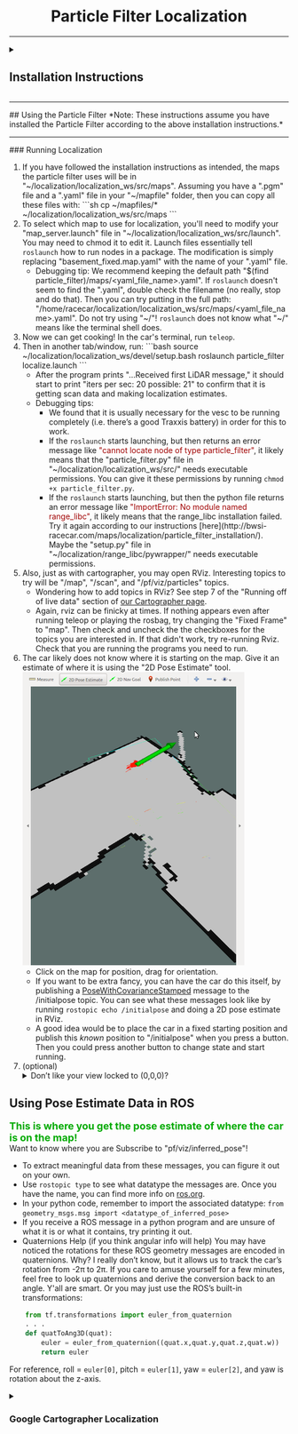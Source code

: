 <center><h1>Particle Filter Localization</h1></center>
<hr/>

<!-- --------------------INSTALLING PARTICLE FILTER-------------------- -->
<details><summary><h2 id="installation-instructions">Installation Instructions</h2></summary>

To install <a href=https://github.com/mit-racecar/particle_filter>this particle filter</a> ROS package:
<ol type="1">
<li> Make a localization folder in home directory and <code>cd</code> into it:
```bash
  mkdir ~/localization
  cd ~/localization
```
</li>
<li> Within "~/localization," try:
```bash
  sudo pip install cython
  git clone http://github.com/kctess5/range_libc
  cd range_libc/pywrapper
  # once upon a time, some RSS teams were able to compile GPU ray casting methods
  # ./compile_with_cuda.sh
  # but now, with re-flashed cars, we are humbled back to the peasant days of regular compiling
  ./compile.sh
```
Since compiling with cuda fails, we do regular compiling. Thankfully, this does not make the localization program prohibitively slow.
</li>
<li> Make a catkin workspace folder and <code>cd</code> in to it: 
```bash
  mkdir ~/localization/localization_ws
  cd ~/localization/localization_ws
```
</li>
<li> Within "~/localization/localization_ws," make a new source folder using wstool:
```bash
  wstool init src
```
</li>
<li> Install rosdep.
```bash
  rosdep install -r --from-paths src --ignore-src --rosdistro ${ROS_DISTRO} -y
```
</li>
<li> Then download this zip file <a href="https://drive.google.com/file/d/1n4dGdirW0J5r6NKri8jONzLk8GGCK_cX/view?usp=sharing">here on Google Drive</a> onto your computer and extract its contents. Then use <code>scp</code> to dump it onto the car into someplace logical (like the Downloads folder):
```bash
  scp -r <path_to_my_computers_downloads_folder>/particle_filter_files racecar@192.168.1.<car_number>:~/Downloads/
```
Then on the racecar, <code>cd</code> into the resulting "particle_filter_files" folder, and copy the files over into the following paths within "localization" (note that these files come from [this repo](https://github.com/mit-racecar/particle_filter)):
```bash
  cp -r ./rviz ~/localization
  cp ./.catkin_workspace ~/localization/localization_ws/
  cp -r ./launch ~/localization/localization_ws/src
  cp -r ./maps ~/localization/localization_ws/src
  cp ./src/* ~/localization/localization_ws/src
  cp ./CMakeLists.txt ~/localization/localization_ws/src
  cp ./package.xml ~/localization/localization_ws/src
```
</li>
<li> Catkin make this thing!
```bash
  cd ~/localization/localization_ws
  catkin_make
```
</li>
</ol>
</details>
<!-- --------------------USING PARTICLE FILTER LOCALIZATION-------------------- -->
<hr/>
## Using the Particle Filter
*Note: These instructions assume you have installed the Particle Filter according to the above installation instructions.*
<hr/>
### Running Localization

<ol type="1">

<li>If you have followed the installation instructions as intended, the maps the particle filter uses will be in "~/localization/localization_ws/src/maps". Assuming you have a ".pgm" file and a ".yaml" file in your "~/mapfile" folder, then you can copy all these files with:
```sh
cp ~/mapfiles/* ~/localization/localization_ws/src/maps
```
</li>

<li>To select which map to use for localization, you'll need to modify your "map_server.launch" file in "~/localization/localization_ws/src/launch". You may need to chmod it to edit it. Launch files essentially tell <code>roslaunch</code> how to run nodes in a package. The modification is simply replacing "basement_fixed.map.yaml" with the name of your ".yaml" file.
  <ul><li>
  Debugging tip: We recommend keeping the default path "$(find particle_filter)/maps/&#60;yaml_file_name&#62;.yaml". If <code>roslaunch</code> doesn't seem to find the ".yaml", double check the filename (no really, stop and do that). Then you can try putting in the full path: "/home/racecar/localization/localization_ws/src/maps/&#60;yaml_file_name&#62;.yaml". Do not try using "~/"! <code>roslaunch</code> does not know what "~/" means like the terminal shell does.
  </li></ul>
</li>

<li>Now we can get cooking! In the car's terminal, run <code>teleop</code>.</li>

<li>Then in another tab/window, run:
```bash
  source ~/localization/localization_ws/devel/setup.bash
  roslaunch particle_filter localize.launch
```
  <ul>
    <li> After the program prints "…Received first LiDAR message," it should start to print "iters per sec: 20  possible: 21" to confirm that it is getting scan data and making localization estimates.</li>
    <li> Debugging tips:
      <ul>
        <li> We found that it is usually necessary for the vesc to be running completely (i.e. there’s a good Traxxis battery) in order for this to work.</li>
        <li> If the <code>roslaunch</code> starts launching, but then returns an error message like <font color="A00000">"cannot locate node of type particle_filter"</font>, it likely means that the "particle_filter.py" file in "~/localization/localization_ws/src/" needs executable permissions. You can give it these permissions by running <code>chmod +x particle_filter.py</code>. </li>
        <li> If the <code>roslaunch</code> starts launching, but then the python file returns an error message like <font color="A00000">"ImportError: No module named range_libc"</font>, it likely means that the range_libc installation failed. Try it again according to our instructions [here](http://bwsi-racecar.com/maps/localization/particle_filter_installation/). Maybe the "setup.py" file in "~/localization/range_libc/pywrapper/" needs executable permissions. </li>
      </ul>
    </li>
  </ul>
</li>

<li> Also, just as with cartographer, you may open RViz. Interesting topics to try will be "/map", "/scan", and "/pf/viz/particles" topics.
  <ul>
    <li> Wondering how to add topics in RViz? See step 7 of the "Running off of live data" section of <a href="http://bwsi-racecar.com/maps/cartographer/cartographer_usage/#running-off-of-live-data">our Cartographer page</a>. </li>
    <li> Again, rviz can be finicky at times. If nothing appears even after running teleop or playing the rosbag, try changing the "Fixed Frame" to "map". Then check and uncheck the the checkboxes for the topics you are interested in. If that didn't work, try re-running Rviz. Check that you are running the programs you need to run. </li>
  </ul>
</li>

<li> The car likely does not know where it is starting on the map. Give it an estimate of where it is using the "2D Pose Estimate" tool.

<img src=img/localize_pose_rviz_small.png>

  <ul>
    <li>Click on the map for position, drag for orientation.</li>
    <li>If you want to be extra fancy, you can have the car do this itself, by publishing a <a href="http://docs.ros.org/api/geometry_msgs/html/index-msg.html">PoseWithCovarianceStamped</a> message to the /initialpose topic. You can see what these messages look like by running <code>rostopic echo /initialpose</code> and doing a 2D pose estimate in RViz.</li>
    <li>A good idea would be to place the car in a fixed starting position and publish this <i>known</i> position to "/initialpose" when you press a button. Then you could press another button to change state and start running.</li>
  </ul>
</li>

<li> (optional)<details><summary>Don’t like your view locked to (0,0,0)?</summary>
Make it follow the car by changing your frame to something on the car.<br>
<img src=img/rviz_target_frame_small.png>
  <ul>
    <li>First use the "Focus Camera" tool and click near the pose estimates (red arrows) to center the view on the car initially.</li>
    <li>Then change "Target Frame" to something on the car (like "base_link") to keep up with the car’s changes in position.</li>
</details></li>
</ol>

## Using Pose Estimate Data in ROS
<font color="00AA00" size="4"><b> This is where you get the pose estimate of where the car is on the map! </b></font><br>
Want to know where you are Subscribe to "pf/viz/inferred\_pose"!

  * To extract meaningful data from these messages, you can figure it out on your own.
  * Use `rostopic type` to see what datatype the messages are. Once you have the name, you can find more info on [ros.org](http://docs.ros.org/api/geometry_msgs/html/index-msg.html).
  * In your python code, remember to import the associated datatype: `from geometry_msgs.msg import <datatype_of_inferred_pose>`
  * If you receive a ROS message in a python program and are unsure of what it is or what it contains, try printing it out.
  * Quaternions Help (if you think angular info will help)
  You may have noticed the rotations for these ROS geometry messages are encoded in quaternions. Why? I really don’t know, but it allows us to track the car’s rotation from -2π to 2π. If you care to amuse yourself for a few minutes, feel free to look up quaternions and derive the conversion back to an angle. Y'all are smart. Or you may just use the ROS’s built-in transformations:
```python
    from tf.transformations import euler_from_quaternion
    . . .
    def quatToAng3D(quat):
        euler = euler_from_quaternion((quat.x,quat.y,quat.z,quat.w))
        return euler
```
  For reference, roll = `euler[0]`, pitch = `euler[1]`, yaw = `euler[2]`, and yaw is rotation about the z-axis.

<details><summary><h3>Google Cartographer Localization</h3></summary>
To run localization in Google Cartographer, you won't need an image and an ".yaml" file, but rather this file structure called a ".pbstream". Here's how you get this thing:
  
(1). `cd` into the folder you want your ".pbstream" stored.
<br>
(2). Run `roslaunch cartographer_ros offline_racecar_2d.launch bag_filenames:=${HOME}/bagfiles/<your_rosbag_name>.bag`<br>
&ensp; Warning: this will pull up an rviz window, so whoops if you're ssh-ed in.
<br>
(3). Wait for the bag to finish playing, then watch the terminal and wait until it's done "optimizing".
<br>
Now you wanna localize. Here's how you do something like that (though it also tries to make another map, which is concerning; maybe you need to modify one of the config files to include `max_submaps_to_keep = 3`, as the [Google Cartographer website](https://google-cartographer-ros.readthedocs.io/en/latest/going_further.html) suggests).
<br>
(4). Run the localization by entering the following `roslaunch cartographer_ros demo_racecar_2d_localization.launch \ load_state_filename:=${HOME}/<path_to_file>/<my_file_name>.pbstream`.
<br>
(5). We don't really know where to get pose data. And if you wanted to give the program pose estimated, good stinkin' luck, buddy. The best we can offer is intercepting stuff sent across the "tf" topic. While the localization is running, enter `rostopic echo tf`. The "base_link" frame may have relevant data.
<br>
<h4> Change log (how did we concoct some of those launch and configuration files):</h4>
(1). Copy the launch file demo_backpack_2d_localization.launch and rename it by entering `cp demo_backpack_2d_localization.launch demo_racecar_2d_localization.launch`.<br>
&ensp; Within this new file change robot_description to "$(find xacro)/xacro '$(find racecar_description)/urdf/racecar.xacro'")"<br>
&ensp; Configuration_basename becomes racecar_2d_localization.lua<br>
&ensp; Don't remap from "echoes". Instead:<br>
&ensp; Remap from /odom to /vesc/odom<br>
&ensp; Remap from imu to /imu/datav
(2). Delete the robag node.<br>
(3). First, enter `cp offline_backpack_2d.launch offline_racecar_2d.launch`<br>
Also, change the "configuration_basename" argument from backpack_2d.lua to racecar_2d.lua<br>
Delete the "urdf_basename" parameter entirely.<br>
Don't remap from "echoes". Instead:<br>
remap from /odom to /vesc/odom<br>
remap from imu to /imu/data<br>
</details>
